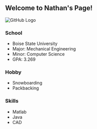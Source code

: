 ## Welcome to Nathan's Page!

![GitHub Logo]()

### School
* Boise State University
* Major: Mechanical Engineering
* Minor: Computer Science
* GPA: 3.269


### Hobby

* Snowboarding
* Packbacking

### Skills

* Matlab
* Java
* CAD


